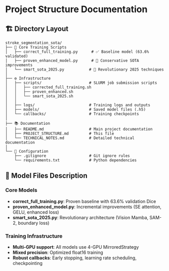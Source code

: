 # Project Structure Documentation

## 🏗️ Directory Layout
```
stroke_segmentation_sota/
├── 📄 Core Training Scripts
│   ├── correct_full_training.py      # ✅ Baseline model (63.6% validated)
│   ├── proven_enhanced_model.py      # 🔧 Conservative SOTA improvements  
│   └── smart_sota_2025.py           # 🚀 Revolutionary 2025 techniques
│
├── ⚙️ Infrastructure
│   ├── scripts/                     # SLURM job submission scripts
│   │   ├── corrected_full_training.sh
│   │   ├── proven_enhanced.sh
│   │   └── smart_sota_2025.sh
│   │
│   ├── logs/                        # Training logs and outputs
│   ├── models/                      # Saved model files (.h5)
│   └── callbacks/                   # Training checkpoints
│
├── 📚 Documentation
│   ├── README.md                    # Main project documentation
│   ├── PROJECT_STRUCTURE.md         # This file
│   └── TECHNICAL_NOTES.md           # Detailed technical documentation
│
└── 🔧 Configuration
    ├── .gitignore                   # Git ignore rules
    └── requirements.txt             # Python dependencies
```

## 🎯 Model Files Description

### Core Models
- **correct_full_training.py**: Proven baseline with 63.6% validation Dice
- **proven_enhanced_model.py**: Incremental improvements (SE attention, GELU, enhanced loss)
- **smart_sota_2025.py**: Revolutionary architecture (Vision Mamba, SAM-2, boundary loss)

### Training Infrastructure  
- **Multi-GPU support**: All models use 4-GPU MirroredStrategy
- **Mixed precision**: Optimized float16 training
- **Robust callbacks**: Early stopping, learning rate scheduling, checkpointing
